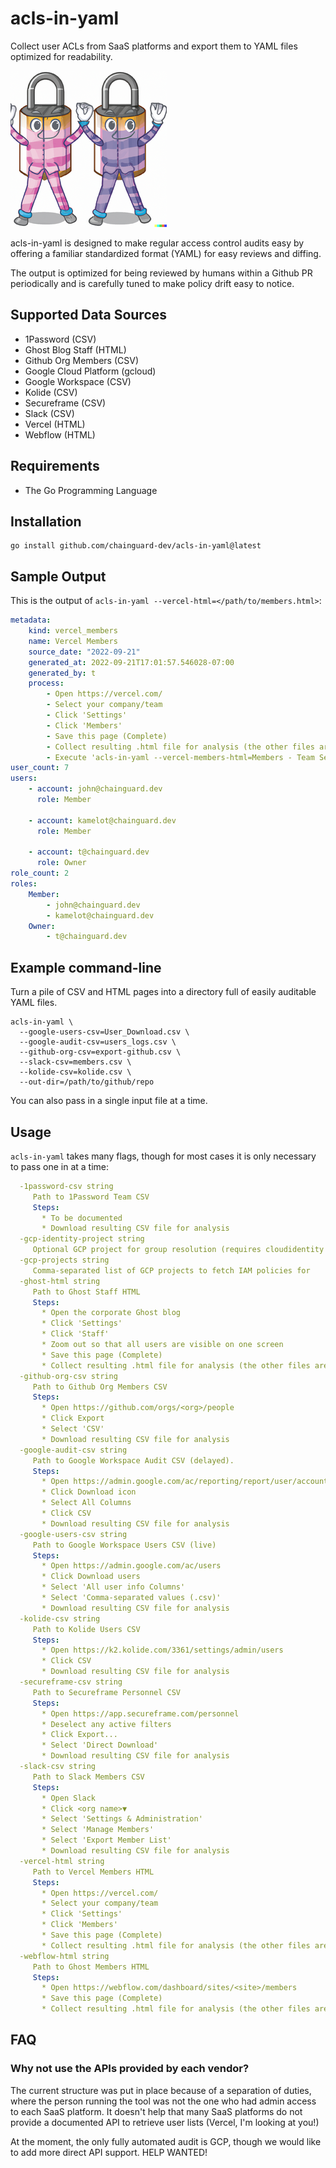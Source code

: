 # acls-in-yaml

Collect user ACLs from SaaS platforms and export them to YAML files optimized for readability.

![acls-in-yaml](images/logo-small.png?raw=true "acls-in-yaml logo")

acls-in-yaml is designed to make regular access control audits easy by
offering a familiar standardized format (YAML) for easy reviews and diffing.

The output is optimized for being reviewed by humans within a Github PR periodically
and is carefully tuned to make policy drift easy to notice.

## Supported Data Sources

* 1Password (CSV)
* Ghost Blog Staff (HTML)
* Github Org Members (CSV)
* Google Cloud Platform (gcloud)
* Google Workspace (CSV)
* Kolide (CSV)
* Secureframe (CSV)
* Slack (CSV)
* Vercel (HTML)
* Webflow (HTML)

## Requirements

* The Go Programming Language

## Installation

```shell
go install github.com/chainguard-dev/acls-in-yaml@latest
```

## Sample Output

This is the output of `acls-in-yaml --vercel-html=</path/to/members.html>`:

```yaml
metadata:
    kind: vercel_members
    name: Vercel Members
    source_date: "2022-09-21"
    generated_at: 2022-09-21T17:01:57.546028-07:00
    generated_by: t
    process:
        - Open https://vercel.com/
        - Select your company/team
        - Click 'Settings'
        - Click 'Members'
        - Save this page (Complete)
        - Collect resulting .html file for analysis (the other files are not necessary)
        - Execute 'acls-in-yaml --vercel-members-html=Members - Team Settings – Dashboard – Vercel.html'
user_count: 7
users:
    - account: john@chainguard.dev
      role: Member

    - account: kamelot@chainguard.dev
      role: Member

    - account: t@chainguard.dev
      role: Owner
role_count: 2
roles:
    Member:
        - john@chainguard.dev
        - kamelot@chainguard.dev
    Owner:
        - t@chainguard.dev
```

## Example command-line

Turn a pile of CSV and HTML pages into a directory full of easily auditable YAML files.

```shell
acls-in-yaml \
  --google-users-csv=User_Download.csv \
  --google-audit-csv=users_logs.csv \
  --github-org-csv=export-github.csv \
  --slack-csv=members.csv \
  --kolide-csv=kolide.csv \
  --out-dir=/path/to/github/repo
```

You can also pass in a single input file at a time.

## Usage

`acls-in-yaml` takes many flags, though for most cases it is only necessary to pass one in at a time:

```yaml
  -1password-csv string
     Path to 1Password Team CSV
     Steps:
       * To be documented
       * Download resulting CSV file for analysis
  -gcp-identity-project string
     Optional GCP project for group resolution (requires cloudidentity API)
  -gcp-projects string
     Comma-separated list of GCP projects to fetch IAM policies for
  -ghost-html string
     Path to Ghost Staff HTML
     Steps:
       * Open the corporate Ghost blog
       * Click 'Settings'
       * Click 'Staff'
       * Zoom out so that all users are visible on one screen
       * Save this page (Complete)
       * Collect resulting .html file for analysis (the other files are not necessary)
  -github-org-csv string
     Path to Github Org Members CSV
     Steps:
       * Open https://github.com/orgs/<org>/people
       * Click Export
       * Select 'CSV'
       * Download resulting CSV file for analysis
  -google-audit-csv string
     Path to Google Workspace Audit CSV (delayed).
     Steps:
       * Open https://admin.google.com/ac/reporting/report/user/accounts
       * Click Download icon
       * Select All Columns
       * Click CSV
       * Download resulting CSV file for analysis
  -google-users-csv string
     Path to Google Workspace Users CSV (live)
     Steps:
       * Open https://admin.google.com/ac/users
       * Click Download users
       * Select 'All user info Columns'
       * Select 'Comma-separated values (.csv)'
       * Download resulting CSV file for analysis
  -kolide-csv string
     Path to Kolide Users CSV
     Steps:
       * Open https://k2.kolide.com/3361/settings/admin/users
       * Click CSV
       * Download resulting CSV file for analysis
  -secureframe-csv string
     Path to Secureframe Personnel CSV
     Steps:
       * Open https://app.secureframe.com/personnel
       * Deselect any active filters
       * Click Export...
       * Select 'Direct Download'
       * Download resulting CSV file for analysis
  -slack-csv string
     Path to Slack Members CSV
     Steps:
       * Open Slack
       * Click <org name>▼
       * Select 'Settings & Administration'
       * Select 'Manage Members'
       * Select 'Export Member List'
       * Download resulting CSV file for analysis
  -vercel-html string
     Path to Vercel Members HTML
     Steps:
       * Open https://vercel.com/
       * Select your company/team
       * Click 'Settings'
       * Click 'Members'
       * Save this page (Complete)
       * Collect resulting .html file for analysis (the other files are not necessary)
  -webflow-html string
     Path to Ghost Members HTML
     Steps:
       * Open https://webflow.com/dashboard/sites/<site>/members
       * Save this page (Complete)
       * Collect resulting .html file for analysis (the other files are not necessary)
```

## FAQ

### Why not use the APIs provided by each vendor?

The current structure was put in place because of a separation of duties, where the person running the tool was not the one who had admin access to each SaaS platform. It doesn't help that many SaaS platforms do not provide a documented API to retrieve user lists (Vercel, I'm looking at you!)

At the moment, the only fully automated audit is GCP, though we would like to add more direct API support. HELP WANTED!
